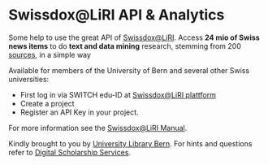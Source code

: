#  Swissdox@LiRI API & Analytics

Some help to use the great API of [Swissdox@LiRI](https://www.liri.uzh.ch/en/services/swissdox.html).
Access **24 mio of Swiss news items** to do **text and data mining** research, stemming from 200 [sources](https://liri.linguistik.uzh.ch/wiki/langtech/swissdox/core/source), in a simple way

Available for members of the University of Bern and several other Swiss universities:
* First log in via SWITCH edu-ID at [Swissdox@LiRI plattform](https://swissdox.linguistik.uzh.ch/)
* Create a project
* Register an API Key in your project.

For more information see the [Swissdox@LiRI Manual](https://liri.linguistik.uzh.ch/wiki/langtech/swissdox/start).


Kindly brought to you by [University Library Bern](https://www.ub.unibe.ch/ub/index_eng.html). For hints and questions refer to [Digital Scholarship Services](https://www.ub.unibe.ch/services/digital_scholarship/index_eng.html).





